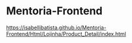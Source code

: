 # Mentoria-Frontend
https://isabellibatista.github.io/Mentoria-Frontend/Html/Lojinha/Product_Detail/index.html
